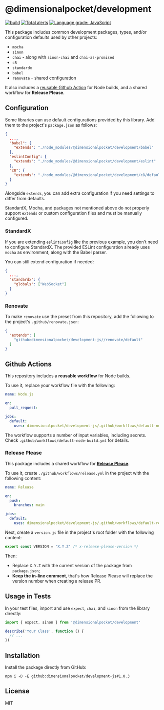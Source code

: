 # @dimensionalpocket/development

[![build](https://github.com/dimensionalpocket/development-js/actions/workflows/node.js.yml/badge.svg)](https://github.com/dimensionalpocket/development-js/actions/workflows/node.js.yml) [![Total alerts](https://img.shields.io/lgtm/alerts/g/dimensionalpocket/development-js.svg)](https://lgtm.com/projects/g/dimensionalpocket/development-js/alerts/) [![Language grade: JavaScript](https://img.shields.io/lgtm/grade/javascript/g/dimensionalpocket/development-js.svg)](https://lgtm.com/projects/g/dimensionalpocket/development-js/context:javascript)

This package includes common development packages, types, and/or configuration defaults used by other projects:

* `mocha`
* `sinon`
* `chai` - along with `sinon-chai` and `chai-as-promised`
* `c8`
* `standardx`
* `babel`
* `renovate` - shared configuration

It also includes a [reusable Github Action](#github-actions) for Node builds, and a shared workflow for **Release Please**.

## Configuration

Some libraries can use default configurations provided by this library. Add them to the project's `package.json` as follows:

```json
{
  ...,
  "babel": {
    "extends": "./node_modules/@dimensionalpocket/development/babel"
  },
  "eslintConfig": {
    "extends": "./node_modules/@dimensionalpocket/development/eslint"
  },
  "c8": {
    "extends": "./node_modules/@dimensionalpocket/development/c8/default.json"
  }
}
```

Alongside `extends`, you can add extra configuration if you need settings to differ from defaults.

StandardX, Mocha, and packages not mentioned above do not properly support `extends` or custom configuration files and must be manually configured.

### StandardX

If you are extending `eslintConfig` like the previous example, you don't need to configure StandardX. The provided ESLint configuration already uses `mocha` as environment, along with the Babel parser.

You can still extend configuration if needed:

```json
{
  ...,
  "standardx": {
    "globals": ["WebSocket"]
  }
}
```

### Renovate

To make `renovate` use the preset from this repository, add the following to the project's `.github/renovate.json`:

```json
{
  "extends": [
    "github>dimensionalpocket/development-js//renovate/default"
  ]
}
```

## Github Actions

This repository includes a **reusable workflow** for Node builds.

To use it, replace your workflow file with the following:

<!-- x-release-please-start-version -->
```yaml
name: Node.js

on:
  pull_request:

jobs:
  default:
    uses: dimensionalpocket/development-js/.github/workflows/default-node-build.yml@1.0.3
```
<!-- x-release-please-end -->

The workflow supports a number of input variables, including secrets. Check `.github/workflows/default-node-build.yml` for details.

### Release Please

This package includes a shared workflow for [**Release Please**](https://github.com/googleapis/release-please).

To use it, create `./github/workflows/release.yml` in the project with the following content:

<!-- x-release-please-start-version -->
```yaml
name: Release

on:
  push:
    branches: main

jobs:
  default:
    uses: dimensionalpocket/development-js/.github/workflows/default-release.yml@1.0.3
```
<!-- x-release-please-end -->

Next, create a `version.js` file in the project's root folder with the following content:

```js
export const VERSION = 'X.Y.Z' /* x-release-please-version */
```

Then:

- Replace `X.Y.Z` with the current version of the package from `package.json`;
- **Keep the in-line comment**, that's how Release Please will replace the version number when creating a release PR.

## Usage in Tests

In your test files, import and use `expect`, `chai`, and `sinon` from the library directly:

```javascript
import { expect, sinon } from '@dimensionalpocket/development'

describe('Your Class', function () {
  // ...
})
```

## Installation

Install the package directly from GitHub:

<!-- x-release-please-start-version -->
```shell
npm i -D -E github:dimensionalpocket/development-js#1.0.3
```
<!-- x-release-please-end -->

## License

MIT
